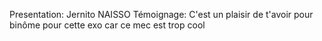 Presentation: Jernito NAISSO
Témoignage: C'est un plaisir de t'avoir pour binôme pour cette exo car ce mec est trop cool
